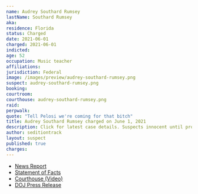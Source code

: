 ```yaml
---
name: Audrey Southard Rumsey
lastName: Southard Rumsey
aka:
residence: Florida
status: Charged
date: 2021-06-01
charged: 2021-06-01
indicted:
age: 52
occupation: Music teacher
affiliations:
jurisdiction: Federal
image: /images/preview/audrey-southard-rumsey.png
suspect: audrey-southard-rumsey.png
booking:
courtroom:
courthouse: audrey-southard-rumsey.png
raid:
perpwalk:
quote: "Tell Pelosi we're coming for that bitch"
title: Audrey Southard Rumsey charged on June 1, 2021
description: Click for latest case details. Suspects innocent until proven guilty.
author: seditiontrack
layout: suspect
published: true
charges:
---
```


- [News Report](https://lawandcrime.com/u-s-capitol-siege/florida-woman-assaulted-u-s-capitol-sergeant-with-a-flagpole-and-threatened-nancy-pelosi-on-jan-6th-feds-say/)
- [Statement of Facts](https://www.justice.gov/usao-dc/case-multi-defendant/file/1401016/download)
- [Courthouse (Video)](https://twitter.com/nycsouthpaw/status/1400276104544493572)
- [DOJ Press Release](https://www.justice.gov/usao-dc/pr/florida-woman-arrested-assault-law-enforcement-during-jan-6-capitol-breach)
